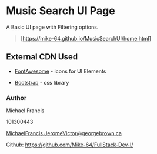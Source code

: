 # Music Search UI Page

A Basic UI page with Filtering options.

>[https://mike-64.github.io/MusicSearchUI/home.html]

## External CDN Used

* [FontAwesome](https://fontawesome.com/icons?d=gallery) - icons for UI Elements

* [Bootstrap](https://getbootstrap.com/docs/4.1/getting-started/introduction/) - css library

### Author

Michael Francis

101300443

MichaelFrancis.JeromeVictor@georgebrown.ca

Github: https://github.com/Mike-64/FullStack-Dev-I/
